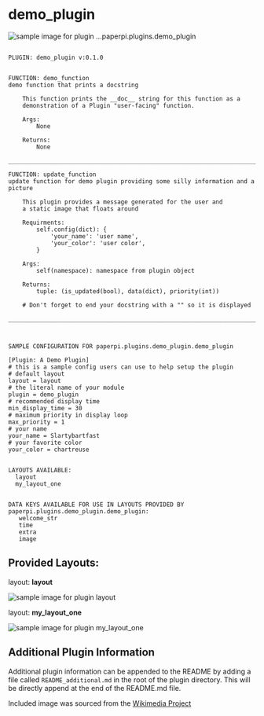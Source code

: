 # demo_plugin
![sample image for plugin ...paperpi.plugins.demo_plugin](./demo_plugin.layout-sample.png) 

```
 
PLUGIN: demo_plugin v:0.1.0

 
FUNCTION: demo_function
demo function that prints a docstring
    
    This function prints the __doc__ string for this function as a 
    demonstration of a Plugin "user-facing" function.
    
    Args:
        None
        
    Returns:
        None
    
___________________________________________________________________________
 
FUNCTION: update_function
update function for demo plugin providing some silly information and a picture
    
    This plugin provides a message generated for the user and 
    a static image that floats around
    
    Requirments:
        self.config(dict): {
            'your_name': 'user name',
            'your_color': 'user color',
        }
        
    Args: 
        self(namespace): namespace from plugin object
    
    Returns:
        tuple: (is_updated(bool), data(dict), priority(int))

    # Don't forget to end your docstring with a "" so it is displayed
    
___________________________________________________________________________
 
 

SAMPLE CONFIGURATION FOR paperpi.plugins.demo_plugin.demo_plugin

[Plugin: A Demo Plugin]
# this is a sample config users can use to help setup the plugin
# default layout
layout = layout
# the literal name of your module
plugin = demo_plugin
# recommended display time
min_display_time = 30
# maximum priority in display loop
max_priority = 1
# your name
your_name = Slartybartfast
# your favorite color
your_color = chartreuse

 
LAYOUTS AVAILABLE:
  layout
  my_layout_one
 

DATA KEYS AVAILABLE FOR USE IN LAYOUTS PROVIDED BY paperpi.plugins.demo_plugin.demo_plugin:
   welcome_str
   time
   extra
   image
```

## Provided Layouts:

layout: **layout**

![sample image for plugin layout](./demo_plugin.layout-sample.png) 


layout: **my_layout_one**

![sample image for plugin my_layout_one](./demo_plugin.my_layout_one-sample.png) 


## Additional Plugin Information
Additional plugin information can be appended to the README by adding a file called `README_additional.md` in the root of the plugin directory. This will be directly append at the end of the README.md file.


Included image was sourced from the [Wikimedia Project](https://commons.wikimedia.org/wiki/File:Acuminate_Leaf_\(PSF\).jpg)
